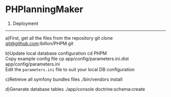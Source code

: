 PHPlanningMaker
===============
1) Deployment
-------------
a)First, get all the files from the repository
	git clone git@github.com:lbillon/PHPM.git

b)Update local database configuration
	cd PHPM  
Copy example config file
	cp app/config/parameters.ini.dist app/config/parameters.ini  
Edit the `parameters.ini` file to suit your local DB configuration

c)Retreive all symfony bundles files
	./bin/vendors install  

d)Generate database tables 
	./app/console doctrine:schema:create






